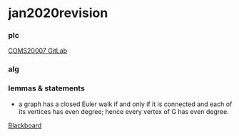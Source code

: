 # jan2020revision

### plc
[COMS20007 GitLab](https://cs-uob.github.io/COMS20007)

### alg

### lemmas & statements
- a graph has a closed Euler walk if and only if it is connected and each of its vertices has even degree; hence every vertex of G has even degree. 

[Blackboard](https://www.ole.bris.ac.uk/webapps/blackboard/content/listContent.jsp?course_id=_240782_1&content_id=_4562987_1)


